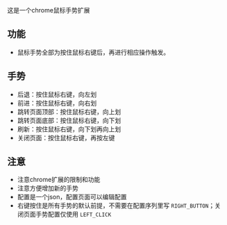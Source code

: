 这是一个chrome鼠标手势扩展
## 功能
- 鼠标手势全部为按住鼠标右键后，再进行相应操作触发。

## 手势
- 后退：按住鼠标右键，向左划
- 前进：按住鼠标右键，向右划
- 跳转页面顶部：按住鼠标右键，向上划
- 跳转页面底部：按住鼠标右键，向下划
- 刷新：按住鼠标右键，向下划再向上划
- 关闭页面：按住鼠标右键，再按左键

## 注意
- 注意chrome扩展的限制和功能
- 注意方便增加新的手势
- 配置是一个json，配置页面可以编辑配置
- 右键按住是所有手势的默认前提，不需要在配置序列里写 `RIGHT_BUTTON`；关闭页面手势配置仅使用 `LEFT_CLICK`
